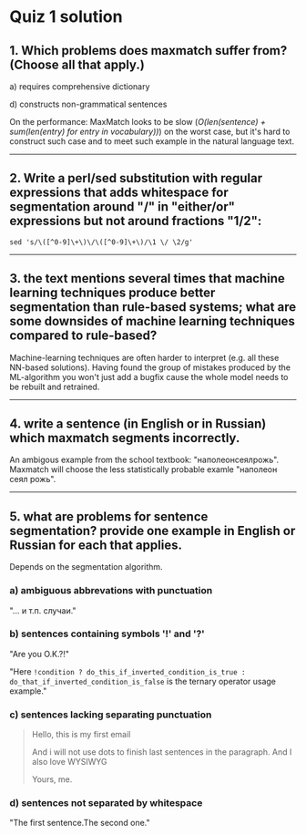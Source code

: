 # Quiz 1 solution


## 1. Which problems does maxmatch suffer from? (Choose all that apply.)

a) requires comprehensive dictionary

d) constructs non-grammatical sentences

On the performance: MaxMatch looks to be slow (*O(len(sentence) + sum(len(entry) for entry in vocabulary))*) on the worst case, but it's hard to construct such case and to meet such example in the natural language text.

---
## 2. Write a perl/sed substitution with regular expressions that adds whitespace for segmentation around "/" in "either/or" expressions but not around fractions "1/2":

```
sed 's/\([^0-9]\+\)\/\([^0-9]\+\)/\1 \/ \2/g'
```

---
## 3. the text mentions several times that machine learning techniques produce better segmentation than rule-based systems; what are some downsides of machine learning techniques compared to rule-based?

Machine-learning techniques are often harder to interpret (e.g. all these NN-based solutions). Having found the group of mistakes produced by the ML-algorithm you won't just add a bugfix cause the whole model needs to be rebuilt and retrained.

---
## 4. write a sentence (in English or in Russian) which maxmatch segments incorrectly.

An ambigous example from the school textbook: "наполеонсеялрожь". Maxmatch will choose the less statistically probable examle "наполеон сеял рожь".

---
## 5. what are problems for sentence segmentation? provide one example in English or Russian for each that applies.
Depends on the segmentation algorithm. 
### a) ambiguous abbrevations with punctuation

"... и т.п. случаи."

### b) sentences containing symbols '!' and '?'

"Are you O.K.?!"

"Here ```!condition ? do_this_if_inverted_condition_is_true : do_that_if_inverted_condition_is_false``` is the ternary operator usage example."

### c) sentences lacking separating punctuation

>Hello, this is my first email
>
>And i will not use dots to finish last sentences in the paragraph. And I also love WYSIWYG
>
>Yours, me.

### d) sentences not separated by whitespace

"The first sentence.The second one."

